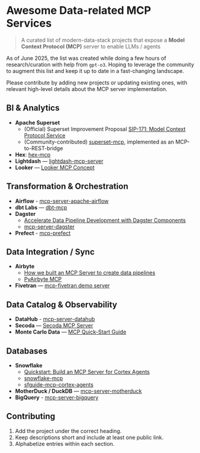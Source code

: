 # Awesome Data-related MCP Services

> A curated list of modern-data-stack projects that expose a **Model Context Protocol (MCP)** server to enable LLMs / agents

As of June 2025, the list was created while doing a few hours of research/curation with help from `gpt-o3`.
Hoping to leverage the community to augment this list and keep it up to date in a fast-changing landscape.

Please contribute by adding new projects or updating existing ones, with relevant high-level details about the MCP server implementation.

## BI & Analytics
- **Apache Superset**
  - (Official) Superset Improvement Proposal [SIP-171: Model Context Protocol Service](https://github.com/apache/superset/issues/33870)
  - (Community-contributed) [superset-mcp](https://github.com/aptro/superset-mcp), implemented as an MCP-to-REST-bridge
- **Hex**: [hex-mcp](https://github.com/9elements/hex-mcp)
- **Lightdash** — [lightdash-mcp-server](https://github.com/syucream/lightdash-mcp-server)
- **Looker** — [Looker MCP Concept](https://www.getguru.com/reference/looker-mcp)

## Transformation & Orchestration
- **Airflow** - [mcp-server-apache-airflow](https://github.com/yangkyeongmo/mcp-server-apache-airflow)
- **dbt Labs** — [dbt-mcp](https://github.com/dbt-labs/dbt-mcp)
- **Dagster**
  - [Accelerate Data Pipeline Development with Dagster Components](https://dagster.io/blog/accelerate-data-pipeline-development-with-dagster-components)
  - [mcp-server-dagster](https://github.com/kyryl-opens-ml/mcp-server-dagster)
- **Prefect** - [mcp-prefect](https://github.com/allen-munsch/mcp-prefect)

## Data Integration / Sync
- **Airbyte**
  - [How we built an MCP Server to create data pipelines](https://airbyte.com/blog/how-we-built-an-mcp-server-to-create-data-pipelines)
  - [PyAirbyte MCP](https://github.com/quintonwall/airbyte-labs-pyairbyte-mcp)
- **Fivetran** — [mcp-fivetran demo server](https://infinitelambda.com/mcp-fivetran-package-server/)

## Data Catalog & Observability
- **DataHub** - [mcp-server-datahub](https://github.com/acryldata/mcp-server-datahub)
- **Secoda** — [Secoda MCP Server](https://docs.secoda.co/features/ai-assistant/secoda-mcp-server)
- **Monte Carlo Data** — [MCP Quick-Start Guide](https://www.montecarlodata.com/blog-model-context-protocol-mcp)

## Databases
- **Snowflake**
  - [Quickstart: Build an MCP Server for Cortex Agents](https://quickstarts.snowflake.com/guide/mcp-server-for-cortex-agents/index.html)
  - [snowflake-mcp](https://github.com/davidamom/snowflake-mcp)
  - [sfguide-mcp-cortex-agents](https://github.com/Snowflake-Labs/sfguide-mcp-cortex-agents)
- **MotherDuck / DuckDB** — [mcp-server-motherduck](https://github.com/motherduckdb/mcp-server-motherduck)
- **BigQuery** - [mcp-server-bigquery](https://github.com/LucasHild/mcp-server-bigquery)

## Contributing
1. Add the project under the correct heading.  
2. Keep descriptions short and include at least one public link.  
3. Alphabetize entries within each section.
